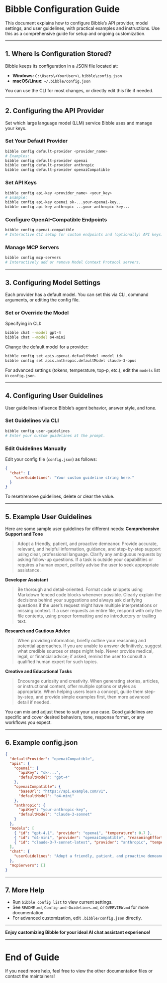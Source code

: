 # Bibble Configuration Guide

This document explains how to configure Bibble’s API provider, model settings, and user guidelines, with practical examples and instructions. Use this as a comprehensive guide for setup and ongoing customization.

---

## 1. Where Is Configuration Stored?

Bibble keeps its configuration in a JSON file located at:

- **Windows:** `C:\Users\<YourUser>\.bibble\config.json`
- **macOS/Linux:** `~/.bibble/config.json`

You can use the CLI for most changes, or directly edit this file if needed.

---

## 2. Configuring the API Provider

Set which large language model (LLM) service Bibble uses and manage your keys.

### Set Your Default Provider

```bash
bibble config default-provider <provider_name>
# Examples:
bibble config default-provider openai
bibble config default-provider anthropic
bibble config default-provider openaiCompatible
```

### Set API Keys

```bash
bibble config api-key <provider_name> <your_key>
# Example:
bibble config api-key openai sk-...your-openai-key...
bibble config api-key anthropic ...your-anthropic-key...
```

### Configure OpenAI-Compatible Endpoints

```bash
bibble config openai-compatible
# Interactive CLI setup for custom endpoints and (optionally) API keys.
```

### Manage MCP Servers

```bash
bibble config mcp-servers
# Interactively add or remove Model Context Protocol servers.
```

---

## 3. Configuring Model Settings

Each provider has a default model. You can set this via CLI, command arguments, or editing the config file.

### Set or Override the Model

Specifying in CLI:

```bash
bibble chat --model gpt-4
bibble chat --model o4-mini
```

Change the default model for a provider:

```bash
bibble config set apis.openai.defaultModel <model_id>
bibble config set apis.anthropic.defaultModel claude-3-opus
```

For advanced settings (tokens, temperature, top-p, etc.), edit the `models` list in `config.json`.

---

## 4. Configuring User Guidelines

User guidelines influence Bibble’s agent behavior, answer style, and tone.

### Set Guidelines via CLI

```bash
bibble config user-guidelines
# Enter your custom guidelines at the prompt.
```

### Edit Guidelines Manually

Edit your config file (`config.json`) as follows:

```json
{
  "chat": {
    "userGuidelines": "Your custom guideline string here."
  }
}
```

To reset/remove guidelines, delete or clear the value.

---

## 5. Example User Guidelines

Here are some sample user guidelines for different needs:
**Comprehensive Support and Tone**
> Adopt a friendly, patient, and proactive demeanor. Provide accurate, relevant, and helpful information, guidance, and step-by-step support using clear, professional language. Clarify any ambiguous requests by asking follow-up questions. If a task is outside your capabilities or requires a human expert, politely advise the user to seek appropriate assistance.

**Developer Assistant**
> Be thorough and detail-oriented. Format code snippets using Markdown fenced code blocks whenever possible. Clearly explain the decisions behind your suggestions and always ask clarifying questions if the user’s request might have multiple interpretations or missing context. If a user requests an entire file, respond with only the file contents, using proper formatting and no introductory or trailing text.

**Research and Cautious Advice**
> When providing information, briefly outline your reasoning and potential approaches. If you are unable to answer definitively, suggest what credible sources or steps might help. Never provide medical, legal, or financial advice; if asked, remind the user to consult a qualified human expert for such topics.

**Creative and Educational Tasks**
> Encourage curiosity and creativity. When generating stories, articles, or instructional content, offer multiple options or styles as appropriate. When helping users learn a concept, guide them step-by-step, and provide simple examples first, then more advanced detail if needed.

You can mix and adjust these to suit your use case. Good guidelines are specific and cover desired behaviors, tone, response format, or any workflows you expect.

---

## 6. Example config.json

```json
{
  "defaultProvider": "openaiCompatible",
  "apis": {
    "openai": {
      "apiKey": "sk-...",
      "defaultModel": "gpt-4"
    },
    "openaiCompatible": {
      "baseUrl": "https://api.example.com/v1",
      "defaultModel": "o4-mini"
    },
    "anthropic": {
      "apiKey": "your-anthropic-key",
      "defaultModel": "claude-3-sonnet"
    }
  },
  "models": [
    { "id": "gpt-4.1", "provider": "openai", "temperature": 0.7 },
    { "id": "o4-mini", "provider": "openaiCompatible", "reasoningEffort": "high" },
    { "id": "claude-3-7-sonnet-latest", "provider": "anthropic", "temperature": 0.5 }
  ],
  "chat": {
    "userGuidelines": "Adopt a friendly, patient, and proactive demeanor. Provide accurate, relevant, and helpful information, guidance, and step-by-step support using clear, professional language. Clarify any ambiguous requests by asking follow-up questions. If a task is outside your capabilities or requires a human expert, politely advise the user to seek appropriate assistance."
  },
  "mcpServers": []
}
```

---

## 7. More Help

- Run `bibble config list` to view current settings.
- See `README.md`, `Config-and-Guidelines.md`, or `OVERVIEW.md` for more documentation.
- For advanced customization, edit `.bibble/config.json` directly.

---

**Enjoy customizing Bibble for your ideal AI chat assistant experience!**


---

# End of Guide

If you need more help, feel free to view the other documentation files or contact the maintainers!